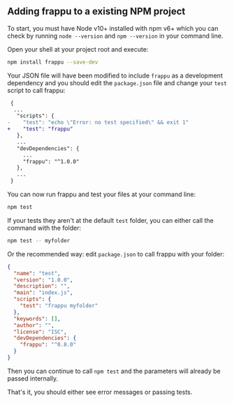 ## Adding frappu to a existing NPM project

To start, you must have Node v10+ installed with npm v6+ which you can check by running `node --version` and `npm --version` in your command line.

Open your shell at your project root and execute:

```sh
npm install frappu --save-dev
```

Your JSON file will have been modified to include `frappu` as a development dependency and you should edit the `package.json` file and change your `test` script to call frappu:

```diff
 {
  ...
   "scripts": {
-    "test": "echo \"Error: no test specified\" && exit 1"
+    "test": "frappu"
   },
   ...
   "devDependencies": {
     ...
     "frappu": "^1.0.0"
   },
   ...
 }
```

You can now run frappu and test your files at your command line:

```sh
npm test
```

If your tests they aren't at the default `test` folder, you can either call the command with the folder:

```sh
npm test -- myfolder
```

Or the recommended way: edit `package.json` to call frappu with your folder:

```json
{
  "name": "test",
  "version": "1.0.0",
  "description": "",
  "main": "index.js",
  "scripts": {
    "test": "frappu myfolder"
  },
  "keywords": [],
  "author": "",
  "license": "ISC",
  "devDependencies": {
    "frappu": "^0.8.0"
  }
}
```

Then you can continue to call `npm test` and the parameters will already be passed internally.

That's it, you should either see error messages or passing tests.

